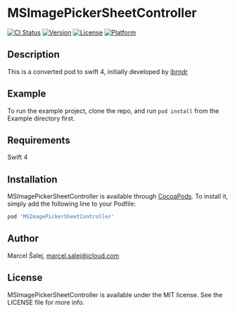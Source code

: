# MSImagePickerSheetController

[![CI Status](http://img.shields.io/travis/m.salej/MSImagePickerSheetController.svg?style=flat)](https://travis-ci.org/m.salej/MSImagePickerSheetController)
[![Version](https://img.shields.io/cocoapods/v/MSImagePickerSheetController.svg?style=flat)](http://cocoapods.org/pods/MSImagePickerSheetController)
[![License](https://img.shields.io/cocoapods/l/MSImagePickerSheetController.svg?style=flat)](http://cocoapods.org/pods/MSImagePickerSheetController)
[![Platform](https://img.shields.io/cocoapods/p/MSImagePickerSheetController.svg?style=flat)](http://cocoapods.org/pods/MSImagePickerSheetController)

## Description
This is a converted pod to swift 4, initially developed by [ibrndr](https://github.com/lbrndnr/ImagePickerSheetController)


## Example

To run the example project, clone the repo, and run `pod install` from the Example directory first.

## Requirements

Swift 4

## Installation

MSImagePickerSheetController is available through [CocoaPods](http://cocoapods.org). To install
it, simply add the following line to your Podfile:

```ruby
pod 'MSImagePickerSheetController'
```

## Author

Marcel Šalej, marcel.salej@icloud.com

## License

MSImagePickerSheetController is available under the MIT license. See the LICENSE file for more info.
